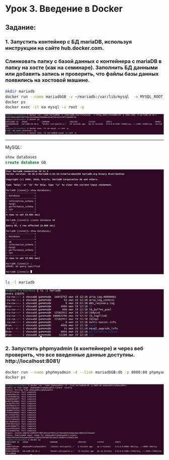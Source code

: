 # Урок 3. Введение в Docker

## Задание:

### 1. Запустить контейнер с БД mariaDB, используя инструкции на сайте hub.docker.com.

### Слинковать папку с базой данных с контейнера с mariaDB в папку на хосте (как на семинаре). Заполнить БД данными или добавить запись и проверить, что файлы базы данных появились на хостовой машине.

```sh
mkdir mariadb
docker run --name mariadbGB -v ~/mariadb:/var/lib/mysql  -e MYSQL_ROOT_PASSWORD=GB -p 3306:3306 -d mariadb:10.10.2
docker ps
docker exec -it ea mysql -u root -p
```

![Result](Пруф1.JPG)

---

MySQL:

```sql
show databases
create database GB
```

![Result](Пруф2.JPG)

```sh
ls -l mariadb
```

![Result](Пруф3.JPG)

### 2. Запустить phpmyadmin (в контейнере) и через веб проверить, что все введенные данные доступны. http://localhost:8081/

```sh
docker run --name phphmyadmin -d --link mariadbGB:db -p 8080:80 phpmyadmin/phpmyadmin
docker ps
```

![Result](Пруф4.JPG)